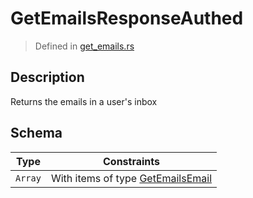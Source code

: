 # GetEmailsResponseAuthed
> Defined in [get_emails.rs](../../../../../interface/src/interface/routes/native/get_emails.rs)

## Description
Returns the emails in a user's inbox

## Schema

| Type | Constraints |
| --- | --- |
| `Array` | With items of type [GetEmailsEmail](../../../routes/native/get_emails/GetEmailsEmail.md) |

